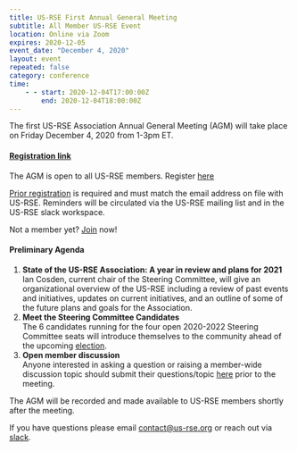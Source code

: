 ```yaml
---
title: US-RSE First Annual General Meeting
subtitle: All Member US-RSE Event
location: Online via Zoom
expires: 2020-12-05
event_date: "December 4, 2020"
layout: event
repeated: false
category: conference
time:
    - - start: 2020-12-04T17:00:00Z
        end: 2020-12-04T18:00:00Z
---
```


The first US-RSE Association Annual General Meeting (AGM) will take place on Friday December 4, 2020 from 1-3pm ET.

#### [Registration link](https://princeton.zoom.us/meeting/register/tJErcuyrqj8rE9aUl9RwE4Y_-QetlSLK2BVj)
The AGM is open to all US-RSE members.
Register [here](https://princeton.zoom.us/meeting/register/tJErcuyrqj8rE9aUl9RwE4Y_-QetlSLK2BVj)

[Prior registration](https://princeton.zoom.us/meeting/register/tJErcuyrqj8rE9aUl9RwE4Y_-QetlSLK2BVj) is required and must match the email address on file with US-RSE. Reminders will be circulated via the US-RSE mailing list and in the US-RSE slack workspace.

Not a member yet? [Join](https://us-rse.org/join/) now!

#### Preliminary Agenda

1. **State of the US-RSE Association: A year in review and plans for 2021**  
Ian Cosden, current chair of the Steering Committee, will give an organizational overview of the US-RSE including a review of past events and initiatives, updates on current initiatives, and an outline of some of the future plans and goals for the Association.
1. **Meet the Steering Committee Candidates**   
The 6 candidates running for the four open 2020-2022 Steering Committee seats will introduce themselves to the community ahead of the upcoming [election](https://us-rse.org/2020-09-29-sc-election-announce/).
1. **Open member discussion**  
Anyone interested in asking a question or raising a member-wide discussion topic should submit their questions/topic [here](https://docs.google.com/forms/d/e/1FAIpQLSfr2A9vLDGjuCj5CtnSla0fz8nkQut9H0s4Yu62C3pHVecu1Q/viewform?usp=sf_link) prior to the meeting.  

The AGM will be recorded and made available to US-RSE members shortly after the meeting.

If you have questions please email contact@us-rse.org or reach out via [slack](https://usrse.slack.com/).
